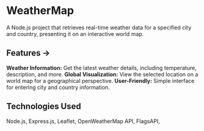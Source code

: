 # **WeatherMap**
A Node.js project that retrieves real-time weather data for a specified city and country, presenting it on an interactive world map.

## **Features →**
**Weather Information:** Get the latest weather details, including temperature, description, and more. 
**Global Visualization:** View the selected location on a world map for a geographical perspective. 
**User-Friendly:** Simple interface for entering city and country information.

## **Technologies Used**
Node.js,
Express.js,
Leaflet,
OpenWeatherMap API,
FlagsAPI,

